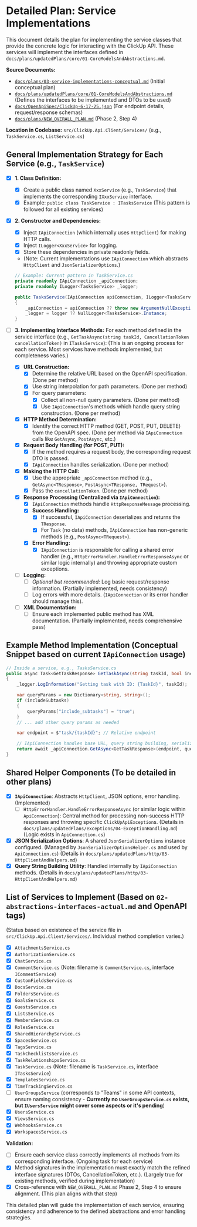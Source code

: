 # Detailed Plan: Service Implementations

This document details the plan for implementing the service classes that provide the concrete logic for interacting with the ClickUp API. These services will implement the interfaces defined in `docs/plans/updatedPlans/core/01-CoreModelsAndAbstractions.md`.

**Source Documents:**
*   [`docs/plans/03-service-implementations-conceptual.md`](../03-service-implementations-conceptual.md) (Initial conceptual plan)
*   [`docs/plans/updatedPlans/core/01-CoreModelsAndAbstractions.md`](./core/01-CoreModelsAndAbstractions.md) (Defines the interfaces to be implemented and DTOs to be used)
*   [`docs/OpenApiSpec/ClickUp-6-17-25.json`](../../OpenApiSpec/ClickUp-6-17-25.json) (For endpoint details, request/response schemas)
*   [`docs/plans/NEW_OVERALL_PLAN.md`](../NEW_OVERALL_PLAN.md) (Phase 2, Step 4)

**Location in Codebase:** `src/ClickUp.Api.Client/Services/` (e.g., `TaskService.cs`, `ListService.cs`)

## General Implementation Strategy for Each Service (e.g., `TaskService`)

- [x] **1. Class Definition:**
    - [x] Create a public class named `XxxService` (e.g., `TaskService`) that implements the corresponding `IXxxService` interface.
    - [x] Example: `public class TaskService : ITasksService` (This pattern is followed for all existing services)

- [x] **2. Constructor and Dependencies:**
    - [x] Inject `IApiConnection` (which internally uses `HttpClient`) for making HTTP calls.
    - [x] Inject `ILogger<XxxService>` for logging.
    - [x] Store these dependencies in private readonly fields.
    *   (Note: Current implementations use `IApiConnection` which abstracts `HttpClient` and `JsonSerializerOptions`.)

    ```csharp
    // Example: Current pattern in TaskService.cs
    private readonly IApiConnection _apiConnection;
    private readonly ILogger<TasksService> _logger;

    public TasksService(IApiConnection apiConnection, ILogger<TasksService> logger)
    {
        _apiConnection = apiConnection ?? throw new ArgumentNullException(nameof(apiConnection));
        _logger = logger ?? NullLogger<TasksService>.Instance;
    }
    ```

- [ ] **3. Implementing Interface Methods:**
    For each method defined in the service interface (e.g., `GetTaskAsync(string taskId, CancellationToken cancellationToken)` in `ITasksService`):
    (This is an ongoing process for each service. Most services have methods implemented, but completeness varies.)

    - [x] **URL Construction:**
        - [x] Determine the relative URL based on the OpenAPI specification. (Done per method)
        - [x] Use string interpolation for path parameters. (Done per method)
        - [x] For query parameters:
            - [x] Collect all non-null query parameters. (Done per method)
            - [x] Use `IApiConnection`'s methods which handle query string construction. (Done per method)

    - [x] **HTTP Method Determination:**
        - [x] Identify the correct HTTP method (GET, POST, PUT, DELETE) from the OpenAPI spec. (Done per method via `IApiConnection` calls like `GetAsync`, `PostAsync`, etc.)

    - [x] **Request Body Handling (for POST, PUT):**
        - [x] If the method requires a request body, the corresponding request DTO is passed.
        - [x] `IApiConnection` handles serialization. (Done per method)

    - [x] **Making the HTTP Call:**
        - [x] Use the appropriate `_apiConnection` method (e.g., `GetAsync<TResponse>`, `PostAsync<TResponse, TRequest>`).
        - [x] Pass the `cancellationToken`. (Done per method)

    - [x] **Response Processing (Centralized via `IApiConnection`):**
        - [x] `IApiConnection` methods handle `HttpResponseMessage` processing.
        - [x] **Success Handling:**
            - [x] If successful, `IApiConnection` deserializes and returns the `TResponse`.
            - [x] For `Task` (no data) methods, `IApiConnection` has non-generic methods (e.g., `PostAsync<TRequest>`).
        - [x] **Error Handling:**
            - [x] `IApiConnection` is responsible for calling a shared error handler (e.g., `HttpErrorHandler.HandleErrorResponseAsync` or similar logic internally) and throwing appropriate custom exceptions.

    - [ ] **Logging:**
        - [ ] _Optional but recommended:_ Log basic request/response information. (Partially implemented, needs consistency)
        - [ ] Log errors with more details. (`IApiConnection` or its error handler should manage this).

    - [ ] **XML Documentation:**
        - [ ] Ensure each implemented public method has XML documentation. (Partially implemented, needs comprehensive pass)

## Example Method Implementation (Conceptual Snippet based on current `IApiConnection` usage)

```csharp
// Inside a service, e.g., TasksService.cs
public async Task<GetTaskResponse> GetTaskAsync(string taskId, bool includeSubtasks = false, CancellationToken cancellationToken = default)
{
    _logger.LogInformation("Getting task with ID: {TaskId}", taskId);

    var queryParams = new Dictionary<string, string>();
    if (includeSubtasks)
    {
        queryParams["include_subtasks"] = "true";
    }
    // ... add other query params as needed

    var endpoint = $"task/{taskId}"; // Relative endpoint

    // IApiConnection handles base URL, query string building, serialization, and error handling
    return await _apiConnection.GetAsync<GetTaskResponse>(endpoint, queryParams, cancellationToken);
}
```

## Shared Helper Components (To be detailed in other plans)

- [x] **`IApiConnection`**: Abstracts `HttpClient`, JSON options, error handling. (Implemented)
    - [ ] `HttpErrorHandler.HandleErrorResponseAsync` (or similar logic within `ApiConnection`): Central method for processing non-success HTTP responses and throwing specific `ClickUpApiException`s. (Details in `docs/plans/updatedPlans/exceptions/04-ExceptionHandling.md`) (Logic exists in `ApiConnection.cs`)
- [x] **JSON Serialization Options**: A shared `JsonSerializerOptions` instance configured. (Managed by `JsonSerializerOptionsHelper.cs` and used by `ApiConnection.cs`) (Details in `docs/plans/updatedPlans/http/03-HttpClientAndHelpers.md`)
- [x] **Query String Building Utility**: Handled internally by `IApiConnection` methods. (Details in `docs/plans/updatedPlans/http/03-HttpClientAndHelpers.md`)

## List of Services to Implement (Based on `02-abstractions-interfaces-actual.md` and OpenAPI tags)
(Status based on existence of the service file in `src/ClickUp.Api.Client/Services/`. Individual method completion varies.)

- [x] `AttachmentsService.cs`
- [x] `AuthorizationService.cs`
- [x] `ChatService.cs`
- [x] `CommentService.cs` (Note: filename is `CommentService.cs`, interface `ICommentService`)
- [x] `CustomFieldsService.cs`
- [x] `DocsService.cs`
- [x] `FoldersService.cs`
- [x] `GoalsService.cs`
- [x] `GuestsService.cs`
- [x] `ListsService.cs`
- [x] `MembersService.cs`
- [x] `RolesService.cs`
- [x] `SharedHierarchyService.cs`
- [x] `SpacesService.cs`
- [x] `TagsService.cs`
- [x] `TaskChecklistsService.cs`
- [x] `TaskRelationshipsService.cs`
- [x] `TaskService.cs` (Note: filename is `TaskService.cs`, interface `ITasksService`)
- [x] `TemplatesService.cs`
- [x] `TimeTrackingService.cs`
- [ ] `UserGroupsService` (corresponds to "Teams" in some API contexts, ensure naming consistency - **Currently no `UserGroupsService.cs` exists, but `IUsersService` might cover some aspects or it's pending**)
- [x] `UsersService.cs`
- [x] `ViewsService.cs`
- [x] `WebhooksService.cs`
- [x] `WorkspacesService.cs`

**Validation:**
- [ ] Ensure each service class correctly implements all methods from its corresponding interface. (Ongoing task for each service)
- [x] Method signatures in the implementation must exactly match the refined interface signatures (DTOs, CancellationToken, etc.). (Largely true for existing methods, verified during implementation)
- [x] Cross-reference with `NEW_OVERALL_PLAN.md` Phase 2, Step 4 to ensure alignment. (This plan aligns with that step)

This detailed plan will guide the implementation of each service, ensuring consistency and adherence to the defined abstractions and error handling strategies.
```
```
